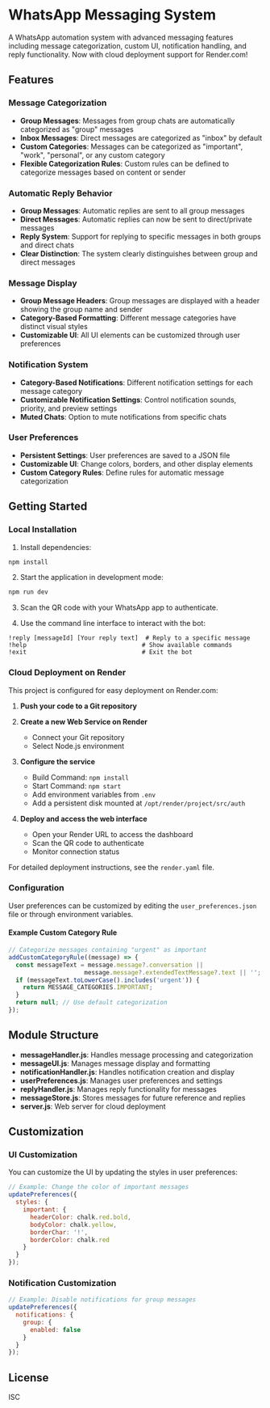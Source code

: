 # WhatsApp Messaging System

A WhatsApp automation system with advanced messaging features including message categorization, custom UI, notification handling, and reply functionality. Now with cloud deployment support for Render.com!

## Features

### Message Categorization
- **Group Messages**: Messages from group chats are automatically categorized as "group" messages
- **Inbox Messages**: Direct messages are categorized as "inbox" by default
- **Custom Categories**: Messages can be categorized as "important", "work", "personal", or any custom category
- **Flexible Categorization Rules**: Custom rules can be defined to categorize messages based on content or sender

### Automatic Reply Behavior
- **Group Messages**: Automatic replies are sent to all group messages
- **Direct Messages**: Automatic replies can now be sent to direct/private messages
- **Reply System**: Support for replying to specific messages in both groups and direct chats
- **Clear Distinction**: The system clearly distinguishes between group and direct messages

### Message Display
- **Group Message Headers**: Group messages are displayed with a header showing the group name and sender
- **Category-Based Formatting**: Different message categories have distinct visual styles
- **Customizable UI**: All UI elements can be customized through user preferences

### Notification System
- **Category-Based Notifications**: Different notification settings for each message category
- **Customizable Notification Settings**: Control notification sounds, priority, and preview settings
- **Muted Chats**: Option to mute notifications from specific chats

### User Preferences
- **Persistent Settings**: User preferences are saved to a JSON file
- **Customizable UI**: Change colors, borders, and other display elements
- **Custom Category Rules**: Define rules for automatic message categorization

## Getting Started

### Local Installation

1. Install dependencies:
```bash
npm install
```

2. Start the application in development mode:
```bash
npm run dev
```

3. Scan the QR code with your WhatsApp app to authenticate.

4. Use the command line interface to interact with the bot:
```
!reply [messageId] [Your reply text]  # Reply to a specific message
!help                                # Show available commands
!exit                                # Exit the bot
```

### Cloud Deployment on Render

This project is configured for easy deployment on Render.com:

1. **Push your code to a Git repository**

2. **Create a new Web Service on Render**
   - Connect your Git repository
   - Select Node.js environment

3. **Configure the service**
   - Build Command: `npm install`
   - Start Command: `npm start`
   - Add environment variables from `.env`
   - Add a persistent disk mounted at `/opt/render/project/src/auth`

4. **Deploy and access the web interface**
   - Open your Render URL to access the dashboard
   - Scan the QR code to authenticate
   - Monitor connection status

For detailed deployment instructions, see the `render.yaml` file.

### Configuration

User preferences can be customized by editing the `user_preferences.json` file or through environment variables.

#### Example Custom Category Rule

```javascript
// Categorize messages containing "urgent" as important
addCustomCategoryRule((message) => {
  const messageText = message.message?.conversation ||
                     message.message?.extendedTextMessage?.text || '';
  if (messageText.toLowerCase().includes('urgent')) {
    return MESSAGE_CATEGORIES.IMPORTANT;
  }
  return null; // Use default categorization
});
```

## Module Structure

- **messageHandler.js**: Handles message processing and categorization
- **messageUI.js**: Manages message display and formatting
- **notificationHandler.js**: Handles notification creation and display
- **userPreferences.js**: Manages user preferences and settings
- **replyHandler.js**: Manages reply functionality for messages
- **messageStore.js**: Stores messages for future reference and replies
- **server.js**: Web server for cloud deployment

## Customization

### UI Customization

You can customize the UI by updating the styles in user preferences:

```javascript
// Example: Change the color of important messages
updatePreferences({
  styles: {
    important: {
      headerColor: chalk.red.bold,
      bodyColor: chalk.yellow,
      borderChar: '!',
      borderColor: chalk.red
    }
  }
});
```

### Notification Customization

```javascript
// Example: Disable notifications for group messages
updatePreferences({
  notifications: {
    group: {
      enabled: false
    }
  }
});
```

## License

ISC
